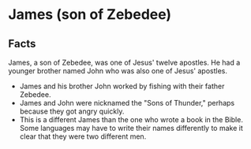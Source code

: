 # James (son of Zebedee)

## Facts

James, a son of Zebedee, was one of Jesus' twelve apostles. He had a younger brother named John who was also one of Jesus' apostles.

* James and his brother John worked by fishing with their father Zebedee.
* James and John were nicknamed the "Sons of Thunder," perhaps because they got angry quickly.
* This is a different James than the one who wrote a book in the Bible. Some languages may have to write their names differently to make it clear that they were two different men.
